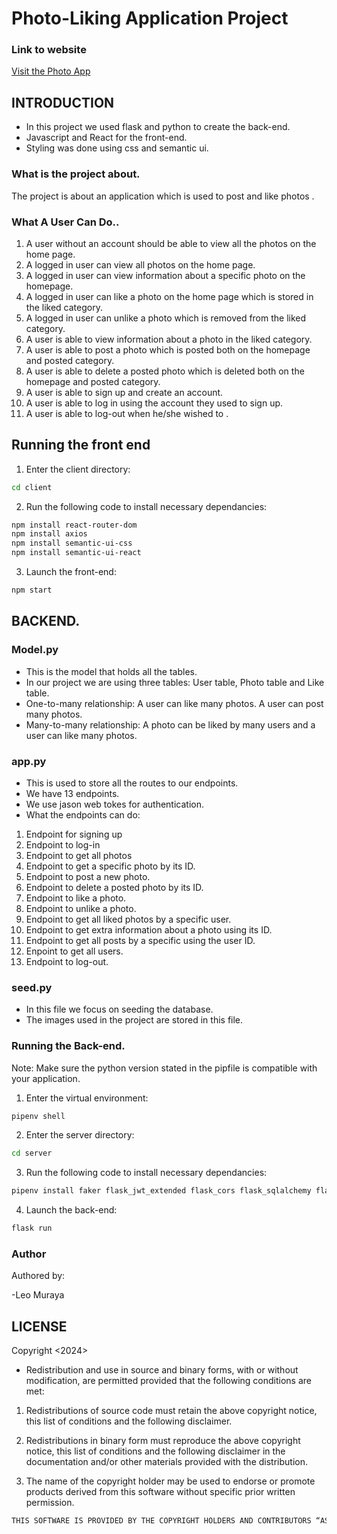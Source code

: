 # Photo-Liking Application Project

### Link to website

<a href="https://phase-4-photo-store-project-jmm2.onrender.com" target="_blank">Visit the Photo App</a>


## INTRODUCTION
- In this project we used flask and python to create the back-end.
- Javascript and React for the front-end.
- Styling was done using css and semantic ui.

### What is the project about.
The project is about an application which is used to post and like photos .

### What A User Can Do..
1. A user without an account should be able to view all the photos on the home page.
2. A logged in user can view all photos on the home page.
3. A logged in user can view information about a specific photo on the homepage.
4. A logged in user can like a photo on the home page which is stored in the liked category.
5. A logged in user can unlike a photo which is removed from the liked category.
6. A user is able to view information about a photo in the liked category.
7. A user is able to post a photo which is posted both on the homepage and posted category.
8. A user is able to delete a posted photo which is deleted both on the homepage and posted category.
9. A user is able to sign up and create an account.
10. A user is able to log in using the account they used to sign up.
11. A user is able to log-out when he/she wished to .


## Running the front end

1. Enter the client directory:
```sh 
cd client
```

2. Run the following code to install necessary dependancies: 
```sh
npm install react-router-dom
npm install axios
npm install semantic-ui-css
npm install semantic-ui-react
```
3. Launch the front-end:
```sh
npm start
```


## BACKEND.

### Model.py

- This is the model that holds all the tables. 
- In our project we are using three tables: User table, Photo table and Like table.
- One-to-many relationship: 
        A user can like many photos.
        A user can post many photos.
- Many-to-many relationship: 
        A photo can be liked by many users and a user can like many photos.

### app.py
- This is used to store all the routes to our endpoints.
- We have 13 endpoints.
- We use jason web tokes for authentication.
- What the endpoints can do: 
1. Endpoint for signing up
2. Endpoint to log-in
3. Endpoint to get all photos
4. Endpoint to get a specific photo by its ID.
5. Endpoint to post a new photo.
6. Endpoint to delete a posted photo by its ID.
7. Endpoint to like a photo.
8. Endpoint to unlike a photo.
9. Endpoint to get all liked photos by a specific user.
10. Endpoint to get extra information about a photo using its ID.
11. Endpoint to get all posts by a specific using the user ID.
12. Enpoint to get all users.
13. Endpoint to log-out.

### seed.py
- In this file we focus on seeding the database. 
- The images used  in the project are stored in this file.

### Running the Back-end.

Note: Make sure the python version stated in the pipfile is compatible with your application.

1. Enter the virtual environment:
```sh
pipenv shell
```
2. Enter the server directory:
```sh
cd server
```

3. Run the following code to install necessary dependancies: 
```sh
pipenv install faker flask_jwt_extended flask_cors flask_sqlalchemy flask flask_migrate
```
4. Launch the back-end:
```sh
flask run
```

### Author

Authored by:

-Leo Muraya

## LICENSE
Copyright <2024> 

- Redistribution and use in source and binary forms, with or without modification, are permitted provided that the following conditions are met:

1. Redistributions of source code must retain the above copyright notice, this list of conditions and the following disclaimer.

2. Redistributions in binary form must reproduce the above copyright notice, this list of conditions and the following disclaimer in the documentation and/or other materials provided with the distribution.

3. The name of the copyright holder may be used to endorse or promote products derived from this software without specific prior written permission.
```sh
THIS SOFTWARE IS PROVIDED BY THE COPYRIGHT HOLDERS AND CONTRIBUTORS “AS IS” AND ANY EXPRESS OR IMPLIED WARRANTIES, INCLUDING, BUT NOT LIMITED TO, THE IMPLIED WARRANTIES OF MERCHANTABILITY AND FITNESS FOR A PARTICULAR PURPOSE ARE DISCLAIMED. IN NO EVENT SHALL THE COPYRIGHT HOLDER BE LIABLE FOR ANY DIRECT, INDIRECT, INCIDENTAL, SPECIAL, EXEMPLARY, OR CONSEQUENTIAL DAMAGES (INCLUDING, BUT NOT LIMITED TO, PROCUREMENT OF SUBSTITUTE GOODS OR SERVICES; LOSS OF USE, DATA, OR PROFITS; OR BUSINESS INTERRUPTION) HOWEVER CAUSED AND ON ANY THEORY OF LIABILITY, WHETHER IN CONTRACT, STRICT LIABILITY, OR TORT (INCLUDING NEGLIGENCE OR OTHERWISE) ARISING IN ANY WAY OUT OF THE USE OF THIS SOFTWARE, EVEN IF ADVISED OF THE POSSIBILITY OF SUCH DAMAGE.
```
